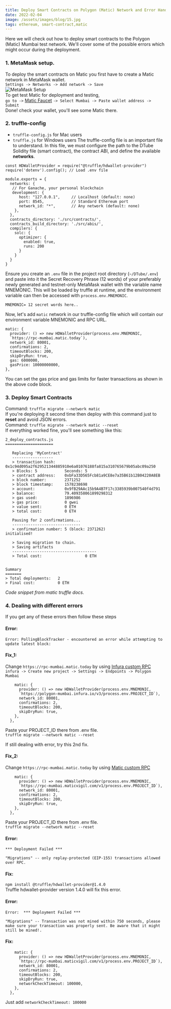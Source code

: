 ```yaml
---
title: Deploy Smart Contracts on Polygon (Matic) Network and Error Handling
date: 2022-02-04
image: /assets/images/blog/15.jpg
tags: ethereum, smart-contract,matic
---
```


Here we will check out how to deploy smart contracts to the Polygon (Matic) Mumbai test network. We'll cover some of the possible errors which might occur during the deployment.

### 1. MetaMask setup.

To deploy the smart contracts on Matic you first have to create a Matic network in MetaMask wallet.  
`Settings -> Networks -> Add network -> Save`  
![MetaMask Setup](/assets/images/blog/15.1.png)  
To get test Matic for deployment and testing,  
`go to ->` [Matic Faucet](https://faucet.matic.network/) `-> Select Mumbai -> Paste wallet address -> Submit`  
Done! check your wallet, you'll see some Matic there.

### 2. truffle-config

- `truffle-config.js` for Mac users
- `truffle.js` for Windows users The truffle-config file is an important file to understand. In this file, we must configure the path to the DTube Solidity file (smart contract), the contract ABI, and define the available **networks**.

```
const HDWalletProvider = require("@truffle/hdwallet-provider")
require('dotenv').config(); // Load .env file

module.exports = {
  networks: {
   // For Ganache, your personal blockchain
   development: {
      host: "127.0.0.1",     // Localhost (default: none)
      port: 8545,            // Standard Ethereum port
      network_id: "*",       // Any network (default: none)
    },
  },
  contracts_directory: './src/contracts/',
  contracts_build_directory: './src/abis/',
  compilers: {
    solc: {
      optimizer: {
        enabled: true,
        runs: 200
      }
    }
  }
}

```

Ensure you create an `.env` file in the project root directory (`~/DTube/.env`) and paste into it the Secret Recovery Phrase (12 words) of your preferably newly generated and testnet-only MetaMask wallet with the variable name MNEMONIC. This will be loaded by truffle at runtime, and the environment variable can then be accessed with `process.env.MNEMONIC`.

```
MNEMONIC= 12 secret words here..
```

Now, let's add `matic` network in our truffle-config file which will contain our environment variable MNEMONIC and RPC URL.

```
matic: {
  provider: () => new HDWalletProvider(process.env.MNEMONIC,
  `https://rpc-mumbai.matic.today`),
  network_id: 80001,
  confirmations: 2,
  timeoutBlocks: 200,
  skipDryRun: true,
  gas: 6000000,
  gasPrice: 10000000000,
},

```

You can set the gas price and gas limits for faster transactions as shown in the above code block.

### 3. Deploy Smart Contracts

Command: `truffle migrate --network matic`  
If you're deploying it second time then deploy with this command just to **reset** and avoid JSON errors.  
Command: `truffle migrate --network matic --reset`  
If everything worked fine, you'll see something like this:

```
2_deploy_contracts.js
=====================

   Replacing 'MyContract'
   ------------------
   > transaction hash:    0x1c94d095a2f629521344885910e6a01076188fa815a310765679b05abc09a250
   > Blocks: 5            Seconds: 5
   > contract address:    0xbFa33D565Fcb81a9CE8e7a35B61b12B04220A8EB
   > block number:        2371252
   > block timestamp:     1578238698
   > account:             0x9fB29AAc15b9A4B7F17c3385939b007540f4d791
   > balance:             79.409358061899298312
   > gas used:            1896986
   > gas price:           0 gwei
   > value sent:          0 ETH
   > total cost:          0 ETH

   Pausing for 2 confirmations...
   ------------------------------
   > confirmation number: 5 (block: 2371262)
initialised!

   > Saving migration to chain.
   > Saving artifacts
   -------------------------------------
   > Total cost:                   0 ETH


Summary
=======
> Total deployments:   2
> Final cost:          0 ETH

```

_Code snippet from matic truffle docs._

### 4. Dealing with different errors

If you get any of these errors then follow these steps

#### Error:

```
Error: PollingBlockTracker - encountered an error while attempting to update latest block:

```

#### Fix_1:

Change `https://rpc-mumbai.matic.today` by using [Infura custom RPC](https://infura.io/)  
`infura -> Create new project -> Settings -> Endpoints -> Polygon Mumbai`

```
    matic: {
      provider: () => new HDWalletProvider(process.env.MNEMONIC,
      `https://polygon-mumbai.infura.io/v3/process.env.PROJECT_ID`),
      network_id: 80001,
      confirmations: 2,
      timeoutBlocks: 200,
      skipDryRun: true,
    },
  },

```

Paste your PROJECT_ID there from .env file.  
`truffle migrate --network matic --reset`

If still dealing with error, try this 2nd fix.

#### Fix_2:

Change `https://rpc-mumbai.matic.today` by using [Matic custom RPC](https://rpc.maticvigil.com/)

```
    matic: {
      provider: () => new HDWalletProvider(process.env.MNEMONIC,
      `https://rpc-mumbai.maticvigil.com/v1/process.env.PROJECT_ID`),
      network_id: 80001,
      confirmations: 2,
      timeoutBlocks: 200,
      skipDryRun: true,
    },
  },

```

Paste your PROJECT_ID there from .env file.  
`truffle migrate --network matic --reset`

#### Error:

```
*** Deployment Failed ***

"Migrations" -- only replay-protected (EIP-155) transactions allowed over RPC.

```

#### Fix:

`npm install @truffle/hdwallet-provider@1.4.0`  
Truffle hdwallet-provider version 1.4.0 will fix this error.

#### Error:

```
Error:  *** Deployment Failed ***

"Migrations" -- Transaction was not mined within 750 seconds, please make sure your transaction was properly sent. Be aware that it might still be mined!.

```

#### Fix:

```
    matic: {
      provider: () => new HDWalletProvider(process.env.MNEMONIC,
      `https://rpc-mumbai.maticvigil.com/v1/process.env.PROJECT_ID`),
      network_id: 80001,
      confirmations: 2,
      timeoutBlocks: 200,
      skipDryRun: true,
      networkCheckTimeout: 100000,
    },
  },

```

Just add `networkCheckTimeout: 100000`
